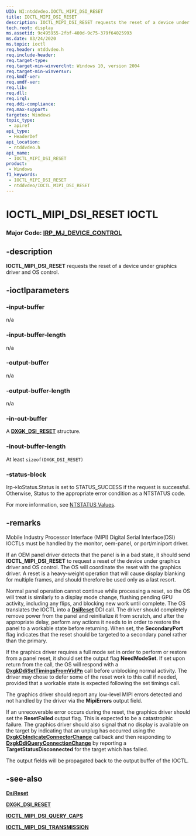 ```yaml
---
UID: NI:ntddvdeo.IOCTL_MIPI_DSI_RESET
title: IOCTL_MIPI_DSI_RESET
description: IOCTL_MIPI_DSI_RESET requests the reset of a device under graphics driver and OS control.
tech.root: display
ms.assetid: 9c495955-2fbf-400d-9c75-379f64025993
ms.date: 03/24/2020
ms.topic: ioctl
req.header: ntddvdeo.h
req.include-header: 
req.target-type: 
req.target-min-winverclnt: Windows 10, version 2004
req.target-min-winversvr: 
req.kmdf-ver: 
req.umdf-ver: 
req.lib: 
req.dll: 
req.irql: 
req.ddi-compliance: 
req.max-support: 
targetos: Windows
topic_type:
 - apiref
api_type:
 - HeaderDef
api_location:
 - ntddvdeo.h
api_name:
 - IOCTL_MIPI_DSI_RESET
product:
 - Windows
f1_keywords:
 - IOCTL_MIPI_DSI_RESET
 - ntddvdeo/IOCTL_MIPI_DSI_RESET
---
```


# IOCTL_MIPI_DSI_RESET IOCTL

### Major Code:  [IRP_MJ_DEVICE_CONTROL](/windows-hardware/drivers/kernel/irp-mj-device-control)

## -description

**IOCTL_MIPI_DSI_RESET** requests the reset of a device under graphics driver and OS control.

## -ioctlparameters

### -input-buffer

n/a

### -input-buffer-length

n/a

### -output-buffer

n/a

### -output-buffer-length

n/a

### -in-out-buffer

A [**DXGK_DSI_RESET**](../dispmprt/ns-dispmprt-dxgk_dsi_reset.md) structure.

### -inout-buffer-length

At least ```sizeof(DXGK_DSI_RESET)```

### -status-block

Irp->IoStatus.Status is set to STATUS_SUCCESS if the request is successful.
Otherwise, Status to the appropriate error condition as a NTSTATUS code.

For more information, see [NTSTATUS Values](/windows-hardware/drivers/kernel/ntstatus-values).

## -remarks

Mobile Industry Processor Interface (MIPI) Digital Serial Interface(DSI) IOCTLs must be handled by the monitor, oem-panel, or port/miniport driver.

If an OEM panel driver detects that the panel is in a bad state, it should send **IOCTL_MIPI_DSI_RESET** to request a reset of the device under graphics driver and OS control. The OS will coordinate the reset with the graphics driver. A reset is a heavy-weight operation that will cause display blanking for multiple frames, and should therefore be used only as a last resort.

Normal panel operation cannot continue while processing a reset, so the OS will treat is similarly to a display mode change, flushing pending GPU activity, including any flips, and blocking new work until complete. The OS translates the IOCTL into a [**DsiReset**](../dispmprt/nc-dispmprt-dxgkddi_dsireset.md) DDI call. The driver should completely remove power from the panel and reinitialize it from scratch, and after the appropriate delay, perform any actions it needs to in order to restore the panel to a workable state before returning. When set, the **SecondaryPort** flag indicates that the reset should be targeted to a secondary panel rather than the primary.

If the graphics driver requires a full mode set in order to perform or restore from a panel reset, it should set the output flag **NeedModeSet**. If set upon return from the call, the OS will respond with a [**DxgkDdiSetTimingsFromVidPn**](../d3dkmddi/nc-d3dkmddi-dxgkddi_settimingsfromvidpn.md) call before unblocking normal activity. The driver may chose to defer some of the reset work to this call if needed, provided that a workable state is expected following the set timings call.

The graphics driver should report any low-level MIPI errors detected and not handled by the driver via the **MipiErrors** output field.

If an unrecoverable error occurs during the reset, the graphics driver should set the **ResetFailed** output flag. This is expected to be a catastrophic failure. The graphics driver should also signal that no display is available on the target by indicating that an unplug has occurred using the [**DxgkCbIndicateConnectorChange**](../d3dkmddi/nc-d3dkmddi-dxgkcb_indicate_connector_change.md) callback and then responding to [**DxgkDdiQueryConnectionChange**](../d3dkmddi/nc-d3dkmddi-dxgkddi_queryconnectionchange.md) by reporting a **TargetStatusDisconnected** for the target which has failed.

The output fields will be propagated back to the output buffer of the IOCTL.

## -see-also

[**DsiReset**](../dispmprt/nc-dispmprt-dxgkddi_dsireset.md)

[**DXGK_DSI_RESET**](../dispmprt/ns-dispmprt-dxgk_dsi_reset.md)

[**IOCTL_MIPI_DSI_QUERY_CAPS**](ni-ntddvdeo-ioctl_mipi_dsi_query_caps.md)

[**IOCTL_MIPI_DSI_TRANSMISSION**](ni-ntddvdeo-ioctl_mipi_dsi_transmission.md)